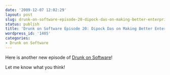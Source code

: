 ```yaml
---
date: '2009-12-07 12:02:29'
layout: post
slug: drunk-on-software-episode-20-dipock-das-on-making-better-enterprise-software
status: publish
title: 'Drunk on Software Episode 20: Dipock Das on Making Better Enterprise Software'
wordpress_id: '1405'
categories:
- Drunk on Software
---
```


Here is another new episode of [Drunk on Software](http://www.drunkonsoftware.com)!



Let me know what you think!

